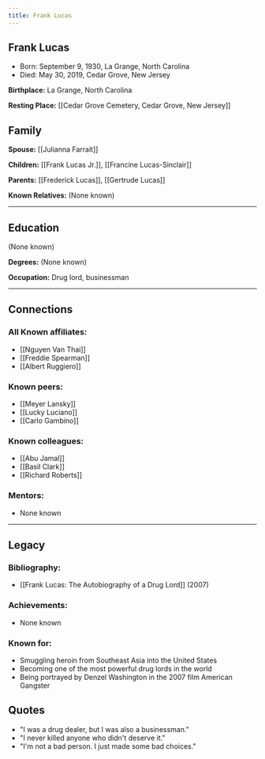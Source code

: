 ```yaml
---
title: Frank Lucas
---
```


## Frank Lucas

* Born: September 9, 1930, La Grange, North Carolina
* Died: May 30, 2019, Cedar Grove, New Jersey

**Birthplace:** La Grange, North Carolina

**Resting Place:** [[Cedar Grove Cemetery, Cedar Grove, New Jersey]]

## Family

**Spouse:** [[Julianna Farrait]]

**Children:** [[Frank Lucas Jr.]], [[Francine Lucas-Sinclair]]

**Parents:** [[Frederick Lucas]], [[Gertrude Lucas]]

**Known Relatives:** (None known)

___
## Education

(None known)

**Degrees:** (None known)

**Occupation:** Drug lord, businessman

___
## Connections

### All Known affiliates:
* [[Nguyen Van Thai]]
* [[Freddie Spearman]]
* [[Albert Ruggiero]]

### Known peers: 
* [[Meyer Lansky]]
* [[Lucky Luciano]]
* [[Carlo Gambino]]

### Known colleagues:
* [[Abu Jamal]]
* [[Basil Clark]]
* [[Richard Roberts]]

### Mentors: 
* None known

___
## Legacy

### Bibliography:
* [[Frank Lucas: The Autobiography of a Drug Lord]] (2007)

### Achievements:
* None known

### Known for:
* Smuggling heroin from Southeast Asia into the United States
* Becoming one of the most powerful drug lords in the world
* Being portrayed by Denzel Washington in the 2007 film American Gangster

## Quotes

* "I was a drug dealer, but I was also a businessman."
* "I never killed anyone who didn't deserve it."
* "I'm not a bad person. I just made some bad choices."

